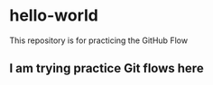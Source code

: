# hello-world
This repository is for practicing the GitHub Flow
## I am trying practice Git flows here
